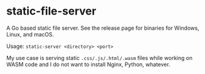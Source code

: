 # static-file-server
A Go based static file server. See the release page for binaries for Windows, Linux, and macOS.

Usage: `static-server <directory> <port>`

My use case is serving static `.css/.js/.html/.wasm` files while working on WASM code and I do not want to install Nginx, Python, whatever.
